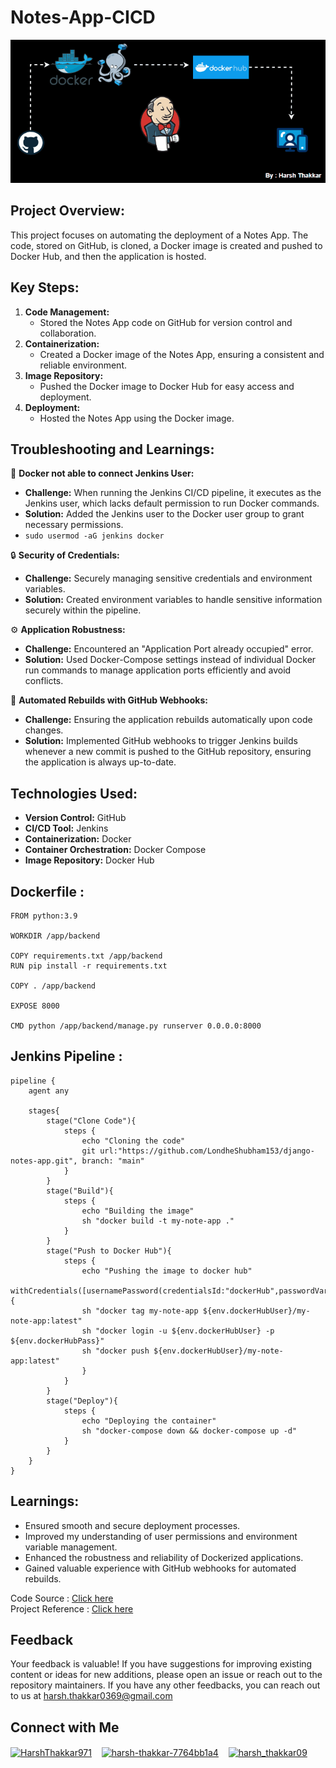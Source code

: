 # Notes-App-CICD
<img src="https://github.com/Harsh971/Notes-App-CICD/blob/main/architecture.gif"></img>

## Project Overview:
This project focuses on automating the deployment of a Notes App. The code, stored on GitHub, is cloned, a Docker image is created and pushed to Docker Hub, and then the application is hosted.

## Key Steps:
1. **Code Management:** 
   - Stored the Notes App code on GitHub for version control and collaboration.
2. **Containerization:** 
   - Created a Docker image of the Notes App, ensuring a consistent and reliable environment.
3. **Image Repository:** 
   - Pushed the Docker image to Docker Hub for easy access and deployment.
4. **Deployment:** 
   - Hosted the Notes App using the Docker image.

## Troubleshooting and Learnings:

🔧 **Docker not able to connect Jenkins User:**
   - **Challenge:** When running the Jenkins CI/CD pipeline, it executes as the Jenkins user, which lacks default permission to run Docker commands.
   - **Solution:** Added the Jenkins user to the Docker user group to grant necessary permissions.
   - ```sudo usermod -aG jenkins docker```

🔒 **Security of Credentials:**
   - **Challenge:** Securely managing sensitive credentials and environment variables.
   - **Solution:** Created environment variables to handle sensitive information securely within the pipeline. 


⚙️ **Application Robustness:**
   - **Challenge:** Encountered an "Application Port already occupied" error.
   - **Solution:** Used Docker-Compose settings instead of individual Docker run commands to manage application ports efficiently and avoid conflicts.

📡 **Automated Rebuilds with GitHub Webhooks:**
   - **Challenge:** Ensuring the application rebuilds automatically upon code changes.
   - **Solution:** Implemented GitHub webhooks to trigger Jenkins builds whenever a new commit is pushed to the GitHub repository, ensuring the application is always up-to-date.

## Technologies Used:
- **Version Control:** GitHub
- **CI/CD Tool:** Jenkins
- **Containerization:** Docker
- **Container Orchestration:** Docker Compose
- **Image Repository:** Docker Hub

## Dockerfile : 
```
FROM python:3.9

WORKDIR /app/backend

COPY requirements.txt /app/backend
RUN pip install -r requirements.txt

COPY . /app/backend

EXPOSE 8000

CMD python /app/backend/manage.py runserver 0.0.0.0:8000
```

## Jenkins Pipeline : 
```
pipeline {
    agent any 
    
    stages{
        stage("Clone Code"){
            steps {
                echo "Cloning the code"
                git url:"https://github.com/LondheShubham153/django-notes-app.git", branch: "main"
            }
        }
        stage("Build"){
            steps {
                echo "Building the image"
                sh "docker build -t my-note-app ."
            }
        }
        stage("Push to Docker Hub"){
            steps {
                echo "Pushing the image to docker hub"
                withCredentials([usernamePassword(credentialsId:"dockerHub",passwordVariable:"dockerHubPass",usernameVariable:"dockerHubUser")]){
                sh "docker tag my-note-app ${env.dockerHubUser}/my-note-app:latest"
                sh "docker login -u ${env.dockerHubUser} -p ${env.dockerHubPass}"
                sh "docker push ${env.dockerHubUser}/my-note-app:latest"
                }
            }
        }
        stage("Deploy"){
            steps {
                echo "Deploying the container"
                sh "docker-compose down && docker-compose up -d"                
            }
        }
    }
}
```


## Learnings:
- Ensured smooth and secure deployment processes.
- Improved my understanding of user permissions and environment variable management.
- Enhanced the robustness and reliability of Dockerized applications.
- Gained valuable experience with GitHub webhooks for automated rebuilds.

Code Source : [Click here](https://github.com/LondheShubham153/django-notes-app)<br>
Project Reference : [Click here](https://www.google.com/search?q=shubham+londhe+cicd+declarative+pipeline&rlz=1C1CHBF_enIN1043IN1044&oq=shubham+londhe+cicd+declarative+pipeline&gs_lcrp=EgZjaHJvbWUyCwgAEEUYChg5GKAB0gEJMTY2OTVqMGo5qAIAsAIB&sourceid=chrome&ie=UTF-8#)

## Feedback

Your feedback is valuable! If you have suggestions for improving existing content or ideas for new additions, please open an issue or reach out to the repository maintainers. If you have any other feedbacks, you can reach out to us at harsh.thakkar0369@gmail.com


## Connect with Me
<p>

 <a href="https://twitter.com/HarshThakkar971" target="blank"><img align="center" src="https://img.freepik.com/premium-vector/vector-new-twitter-x-white-logo-black-background_744381-866.jpg" alt="HarshThakkar971" height="40" width="50" /></a>
  &nbsp;&nbsp;
  	<a href="https://linkedin.com/in/harsh-thakkar-7764bb1a4" target="blank"><img align="center" src="https://upload.wikimedia.org/wikipedia/commons/thumb/c/ca/LinkedIn_logo_initials.png/800px-LinkedIn_logo_initials.png" alt="harsh-thakkar-7764bb1a4" height="40" width="40" /></a>
  &nbsp;&nbsp;
 <a href="https://instagram.com/harsh_thakkar09" target="blank"><img align="center" src="https://upload.wikimedia.org/wikipedia/commons/thumb/e/e7/Instagram_logo_2016.svg/768px-Instagram_logo_2016.svg.png" alt="harsh_thakkar09" height="40" width="40" /></a>
</p>
